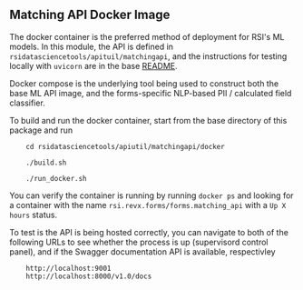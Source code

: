 ## Matching API Docker Image

The docker container is the preferred method of deployment for RSI's ML models. In this module, the API is defined in `rsidatasciencetools/apituil/matchingapi`, and the instructions for testing locally with `uvicorn` are in the base [README](../README.md).

Docker compose is the underlying tool being used to construct both the base ML API image, and the forms-specific NLP-based PII / calculated field classifier.

To build and run the docker container, start from the base directory of this package and run

```
    cd rsidatasciencetools/apiutil/matchingapi/docker

    ./build.sh

    ./run_docker.sh
```

You can verify the container is running by running `docker ps` and looking for a container with the name `rsi.revx.forms/forms.matching_api` with a `Up X hours` status.

To test is the API is being hosted correctly, you can navigate to both of the following URLs to see whether the process is up (supervisord control panel), and if the Swagger documentation API is available, respectivley

```
    http://localhost:9001
    http://localhost:8000/v1.0/docs
```